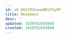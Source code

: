 ```yaml
---
id: u8_66Sf94uxwwWRsP3yHP
title: Movement
desc: ''
updated: 1639762693860
created: 1639762693860
---
```


